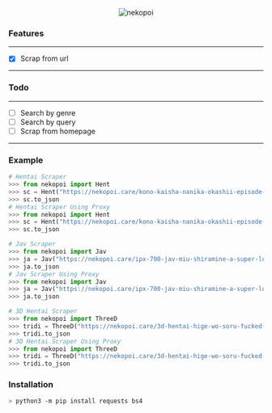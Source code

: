 <p align="center">
<img src="https://i.ibb.co/fHMgR1K/images-q-tbn-ANd9-Gc-Svzf1k-D0-UFBj-n2k-IDxm-A7-SGm-Ieb5-PQ0th0w-usqp-CAU.jpg" alt="nekopoi"/>
</p>

### Features
----------
- [x] Scrap from url
----------
### Todo
----------
- [ ] Search by genre
- [ ] Search by query
- [ ] Scrap from homepage
----------

### Example
```python
# Hentai Scraper
>>> from nekopoi import Hent
>>> sc = Hent("https://nekopoi.care/kono-kaisha-nanika-okashii-episode-2-subtitle-indonesia/").getto
>>> sc.to_json
# Hentai Scraper Using Proxy
>>> from nekopoi import Hent
>>> sc = Hent("https://nekopoi.care/kono-kaisha-nanika-okashii-episode-2-subtitle-indonesia/", proxy={"http": "http://host:port"}).getto
>>> sc.to_json

# Jav Scraper
>>> from nekopoi import Jav
>>> ja = Jav("https://nekopoi.care/ipx-700-jav-miu-shiramine-a-super-luxury-mens-beauty-treatment-salon-that-makes-beautiful-legs-glamorous-testicles/").getto
>>> ja.to_json
# Jav Scraper Using Proxy
>>> from nekopoi import Jav
>>> ja = Jav("https://nekopoi.care/ipx-700-jav-miu-shiramine-a-super-luxury-mens-beauty-treatment-salon-that-makes-beautiful-legs-glamorous-testicles/", proxy={"http": "http://host:port"}).getto
>>> ja.to_json

# 3D Hentai Scraper
>>> from nekopoi import ThreeD
>>> tridi = ThreeD("https://nekopoi.care/3d-hentai-hige-wo-soru-fucked-sayu-ogiwara/").getto
>>> tridi.to_json
# 3D Hentai Scraper Using Proxy
>>> from nekopoi import ThreeD
>>> tridi = ThreeD("https://nekopoi.care/3d-hentai-hige-wo-soru-fucked-sayu-ogiwara/", proxy={"http": "http://host:port"}).getto
>>> tridi.to_json
```

### Installation
```bash
> python3 -m pip install requests bs4
```
